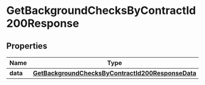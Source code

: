 

# GetBackgroundChecksByContractId200Response


## Properties

| Name | Type | Description | Notes |
|------------ | ------------- | ------------- | -------------|
|**data** | [**GetBackgroundChecksByContractId200ResponseData**](GetBackgroundChecksByContractId200ResponseData.md) |  |  |



